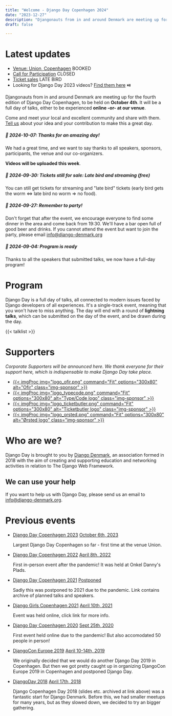 ```yaml
---
title: "Welcome - Django Day Copenhagen 2024"
date: "2023-12-27"
description: "Djangonauts from in and around Denmark are meeting up for the second edition of Django Day Copenhagen 2024, October 4"
draft: false

---
```



# Latest updates

* [Venue: Union, Copenhagen](/venue/) <span class="badge badge-pill badge-success">BOOKED</span>
* [Call for Participation](/cfp/) <span class="badge badge-pill badge-info">CLOSED</span>
* [Ticket sales](/tickets/) <span class="badge badge-pill badge-success">LATE BIRD</span>
* Looking for Django Day 2023 videos? [Find them here](https://2023.djangoday.dk/#program) ⏯️

Djangonauts from in and around Denmark are meeting up for the fourth edition of
Django Day Copenhagen, to be held on **October 4th**. It will be a full day of talks,
either to be experienced **online -or- at our venue**.

Come and meet your local and excellent community and share with them.
[Tell us](/cfp/) about your idea and your contribution to make this a great day.

##### 📸 2024-10-07: Thanks for an amazing day!

We had a great time, and we want to say thanks to all speakers, sponsors, participants, the venue and our co-organizers.

**Videos will be uploaded this week**.

##### 🦉 2024-09-30: Tickets still for sale: Late bird and streaming (free)

You can still get tickets for streaming and "late bird" tickets (early bird gets the worm <=> late bird no worm => no food).

##### 🪩 2024-09-27: Remember to party!

Don't forget that after the event, we encourage everyone to find some dinner in the area and come back from 19:30. We'll have a bar open full of good beer and drinks.
If you cannot attend the event but want to join the party, please email info@django-denmark.org

##### 📣️ 2024-09-04: Program is ready

Thanks to all the speakers that submitted talks, we now have a full-day program!

<!--
##### 📣️ 2024-09-01: Program coming up...

The call for proposals has closed and we are announcing the final program shortly. At the same time, the "early bird" discount has also ended.

##### 📣️ 2024-06-10: Ticket sales open

Venue tickets can now be found! Both Corporate Support and Individual tickets are available. The latter has a time-limited early bird offer 🏃️.


##### 📣️ 2024-05-23: Getting ready for another Django Day Copenhagen

We've finally launched the website! We're eager to make this another great day,
and we would **love your help**. You can for instance [submit a talk](/cfp/), [help us out with the organizing](mailto:info@django-denmark.org), encourage others to submit talks, or convince your employer to get a corporate supporter ticket.

-->

<div style="clear: both"></div>


# Program

Django Day is a full day of talks, all connected to modern issues faced
by Django developers of all experiences. It's a single-track
event, meaning that you won't have to miss anything. The day will end
with a round of **lightning talks**, which can be submitted on the day of the event,
and be drawn during the day.


{{< talklist >}}




# Supporters

*Corporate Supporters will be announced here. We thank everyone for their support here, which is indispensable to make Django Day take place.*


<ul class="sponsors">

<li><a href="https://ofir.dk/" target="_blank" class="sponsor">
{{< imgProc
img="logo_ofir.png"
command="Fit"
options="300x80"
alt="Ofir"
class="img-sponsor"
>}}
</a></li>

<li><a href="https://typecode.com/" target="_blank" class="sponsor">
{{< imgProc
img="logo_typecode.png"
command="Fit"
options="300x80"
alt="Type/Code logo"
class="img-sponsor"
>}}
</a></li>

<li><a href="https://ticketbutler.io/" target="_blank" class="sponsor">
{{< imgProc
img="logo_ticketbutler.png"
command="Fit"
options="300x80"
alt="Ticketbutler logo"
class="img-sponsor"
>}}
</a></li>

<li><a href="https:///" target="_blank" class="sponsor">
{{< imgProc
img="logo_orsted.png"
command="Fit"
options="300x80"
alt="Ørsted logo"
class="img-sponsor"
>}}
</a></li>

</ul>


# Who are we?

Django Day is brought to you by [Django Denmark](https://www.django-denmark.org/),
an association formed in 2018 with the aim of creating and supporting education
and networking activities in relation to The Django Web Framework.

## We can use your help

If you want to help us with Django Day, please send us an email to
[info@django-denmark.org](mailto:info@django-denmark.org).

# Previous events

<ul class="timeline">
    <li>
        <a href="https://2023.djangoday.dk">Django Day Copenhagen 2023</a>
        <a href="https://2023.djangoday.dk" class="float-right">October 6th, 2023</a>
        <p>Largest Django Day Copenhagen so far - first time at the venue Union.</p>
    </li>
    <li>
        <a href="https://2022.djangoday.dk">Django Day Copenhagen 2022</a>
        <a href="https://2022.djangoday.dk" class="float-right">April 8th, 2022</a>
        <p>First in-person event after the pandemic! It was held at Onkel Danny's Plads.</p>
    </li>
    <li>
        <a href="https://2021.djangoday.dk">Django Day Copenhagen 2021</a>
        <a href="https://2021.djangoday.dk" class="float-right">Postponed</a>
        <p>Sadly this was postponed to 2021 due to the pandemic. Link contains archive of planned talks and speakers.</p>
    </li>
    <li>
        <a href="https://djangogirls.org/en/copenhagen/">Django Girls Copenhagen 2021</a>
        <a href="https://djangogirls.org/en/copenhagen/" class="float-right">April 10th, 2021</a>
        <p>Event was held online, click link for more info.</p>
    </li>
    <li>
        <a href="https://2020.djangoday.dk">Django Day Copenhagen 2020</a>
        <a href="https://2020.djangoday.dk" class="float-right">Sept 25th, 2020</a>
        <p>First event held online due to the pandemic! But also accomodated 50 people in person!</p>
    </li>
    <li>
        <a href="https://2019.djangocon.eu/">DjangoCon Europe 2019</a>
        <a href="https://2019.djangocon.eu/" class="float-right">April 10-14th, 2019</a>
        <p>We originally decided that we would do another Django Day 2019 in Copenhagen. But then we got pretty caught up in organizing DjangoCon Europe 2019 in Copenhagen and postponed Django Day.</p>
    </li>
    <li>
        <a href="https://2018.djangoday.dk/">DjangoDay 2018</a>
        <a href="https://2018.djangoday.dk/" class="float-right">April 17th, 2018</a>
        <p>Django Copenhagen Day 2018 (slides etc. archived at link above) was a fantastic start for Django Denmark. Before this, we had smaller meetups for many years, but as they slowed down, we decided to try an bigger gathering.</p>
    </li>
</ul>

